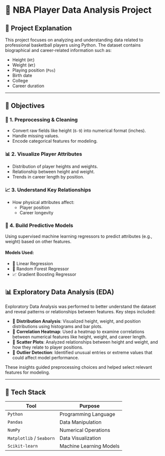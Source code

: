# 🏀 NBA Player Data Analysis Project

## 📌 Project Explanation  
This project focuses on analyzing and understanding data related to professional basketball players using Python. The dataset contains biographical and career-related information such as:

- Height (`Ht`)
- Weight (`Wt`)
- Playing position (`Pos`)
- Birth date
- College
- Career duration

---

## 🎯 Objectives

### 🧹 1. Preprocessing & Cleaning
- Convert raw fields like height (`6-9`) into numerical format (inches).
- Handle missing values.
- Encode categorical features for modeling.

### 📊 2. Visualize Player Attributes
- Distribution of player heights and weights.
- Relationship between height and weight.
- Trends in career length by position.

### 📈 3. Understand Key Relationships
- How physical attributes affect:
  - Player position
  - Career longevity

### 🤖 4. Build Predictive Models
Using supervised machine learning regressors to predict attributes (e.g., weight) based on other features.

#### Models Used:
- 🔹 Linear Regression  
- 🌲 Random Forest Regressor  
- 📈 Gradient Boosting Regressor

## 📊 Exploratory Data Analysis (EDA)

Exploratory Data Analysis was performed to better understand the dataset and reveal patterns or relationships between features. Key steps included:

- 📌 **Distribution Analysis**: Visualized height, weight, and position distributions using histograms and bar plots.
- 📌 **Correlation Heatmap**: Used a heatmap to examine correlations between numerical features like height, weight, and career length.
- 📌 **Scatter Plots**: Analyzed relationships between height and weight, and how they relate to player positions.
- 📌 **Outlier Detection**: Identified unusual entries or extreme values that could affect model performance.

These insights guided preprocessing choices and helped select relevant features for modeling.


---

## 🧰 Tech Stack

| Tool            | Purpose                          |
|-----------------|----------------------------------|
| `Python`        | Programming Language             |
| `Pandas`        | Data Manipulation                |
| `NumPy`         | Numerical Operations             |
| `Matplotlib` / `Seaborn` | Data Visualization  |
| `Scikit-learn`  | Machine Learning Models          |


